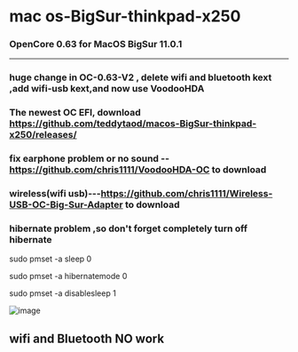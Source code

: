 # mac os-BigSur-thinkpad-x250
### OpenCore 0.63 for MacOS BigSur 11.0.1 
_____________________________________________________________________________________________________________
### huge change in OC-0.63-V2 , delete wifi and bluetooth kext ,add wifi-usb kext,and now use VoodooHDA
### The newest OC EFI, download https://github.com/teddytaod/macos-BigSur-thinkpad-x250/releases/
### fix earphone problem or no sound --https://github.com/chris1111/VoodooHDA-OC to download
### wireless(wifi usb)---https://github.com/chris1111/Wireless-USB-OC-Big-Sur-Adapter  to download

###  hibernate problem ,so don't forget completely turn off hibernate
sudo pmset -a sleep 0

sudo pmset -a hibernatemode 0

sudo pmset -a disablesleep 1

![image](https://github.com/teddytaod/macos-BigSur-thinkpad-x250/blob/master/BigSur-beta6.png)
## wifi and Bluetooth NO work
